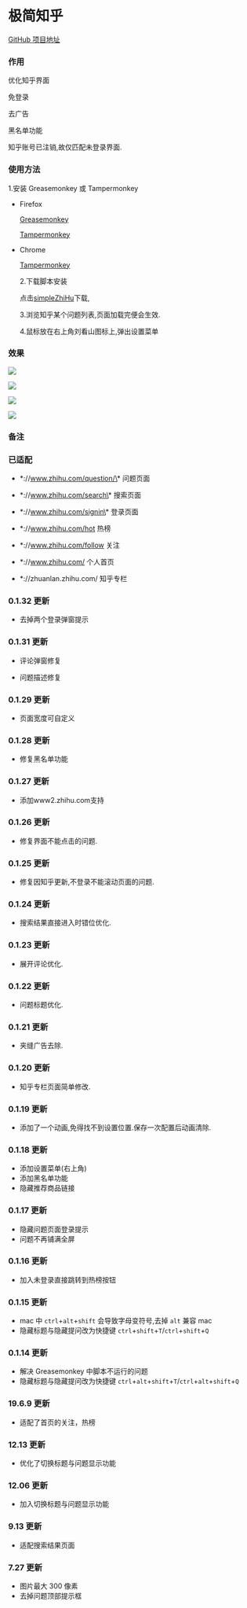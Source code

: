 # 极简知乎

[GitHub 项目地址](https://github.com/hceasy/simpleZhiHu/)

### 作用

优化知乎界面

免登录

去广告

黑名单功能


知乎账号已注销,故仅匹配未登录界面.

### 使用方法

1.安装 Greasemonkey 或 Tampermonkey

- Firefox

  [Greasemonkey](https://addons.mozilla.org/firefox/addon/greasemonkey/)

  [Tampermonkey](https://addons.mozilla.org/firefox/addon/tampermonkey/)

- Chrome

  [Tampermonkey](https://chrome.google.com/webstore/detail/tampermonkey/dhdgffkkebhmkfjojejmpbldmpobfkfo)

  2.下载脚本安装

  点击[simpleZhiHu](https://greasyfork.org/zh-CN/scripts/37823-%E6%9E%81%E7%AE%80%E7%9F%A5%E4%B9%8E)下载,

  3.浏览知乎某个问题列表,页面加载完便会生效.

  4.鼠标放在右上角刘看山图标上,弹出设置菜单

### 效果

![](https://github.com/hceasy/simpleZhiHu/blob/master/screenshot/20200911160558-min.png)

![](https://github.com/hceasy/simpleZhiHu/blob/master/screenshot/20200911160603-min.png)

![](https://github.com/hceasy/simpleZhiHu/blob/master/screenshot/20200911160615-min.png)

![](https://github.com/hceasy/simpleZhiHu/blob/master/screenshot/20200911160630-min.png)

### 备注

### 已适配

- \*://www.zhihu.com/question/\* 问题页面

- \*://www.zhihu.com/search\* 搜索页面

- \*://www.zhihu.com/signin\* 登录页面

- \*://www.zhihu.com/hot 热榜

- \*://www.zhihu.com/follow 关注

- \*://www.zhihu.com/ 个人首页

- \*://zhuanlan.zhihu.com/ 知乎专栏

### 0.1.32 更新

- 去掉两个登录弹窗提示

### 0.1.31 更新

- 评论弹窗修复

- 问题描述修复

### 0.1.29 更新

- 页面宽度可自定义

### 0.1.28 更新

- 修复黑名单功能

### 0.1.27 更新

- 添加www2.zhihu.com支持

### 0.1.26 更新

- 修复界面不能点击的问题.


### 0.1.25 更新

- 修复因知乎更新,不登录不能滚动页面的问题.


### 0.1.24 更新

- 搜索结果直接进入时错位优化.


### 0.1.23 更新

- 展开评论优化.


### 0.1.22 更新

- 问题标题优化.


### 0.1.21 更新

- 夹缝广告去除.


### 0.1.20 更新

- 知乎专栏页面简单修改.

### 0.1.19 更新

- 添加了一个动画,免得找不到设置位置.保存一次配置后动画清除.

### 0.1.18 更新

- 添加设置菜单(右上角)
- 添加黑名单功能
- 隐藏推荐商品链接

### 0.1.17 更新

- 隐藏问题页面登录提示
- 问题不再铺满全屏

### 0.1.16 更新

- 加入未登录直接跳转到热榜按钮

### 0.1.15 更新

- mac 中 `ctrl`+`alt`+`shift` 会导致字母变符号,去掉 `alt` 兼容 mac
- 隐藏标题与隐藏提问改为快捷键 `ctrl`+`shift`+`T`/`ctrl`+`shift`+`Q`

### 0.1.14 更新

- 解决 Greasemonkey 中脚本不运行的问题
- 隐藏标题与隐藏提问改为快捷键 `ctrl`+`alt`+`shift`+`T`/`ctrl`+`alt`+`shift`+`Q`

### 19.6.9 更新

- 适配了首页的关注，热榜

### 12.13 更新

- 优化了切换标题与问题显示功能

### 12.06 更新

- 加入切换标题与问题显示功能

### 9.13 更新

- 适配搜索结果页面

### 7.27 更新

- 图片最大 300 像素
- 去掉问题顶部提示框
